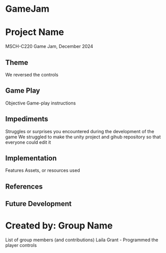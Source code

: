 # GameJam
# Project Name
MSCH-C220 Game Jam, December 2024

## Theme
We reversed the controls

## Game Play
Objective
Game-play instructions

## Impediments
Struggles or surprises you encountered during the development of the game
We struggled to make the unity project and gihub repository so that everyone could edit it

## Implementation
Features
Assets, or resources used

## References

## Future Development

# Created by: Group Name
List of group members (and contributions)
Laila Grant - Programmed the player controls
